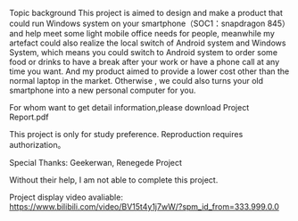 Topic background
 This project is aimed to design and make a product that could run Windows system on
 your smartphone（SOC1：snapdragon 845） and help meet some light mobile office
 needs for people, meanwhile my artefact could also realize the local switch of
 Android system and Windows System, which means you could switch to Android
 system to order some food or drinks to have a break after your work or have a phone
 call at any time you want. And my product aimed to provide a lower cost other than
 the normal laptop in the market. Otherwise , we could also turns your old smartphone
 into a new personal computer for you.
 

For whom want to get detail information,please download Project Report.pdf

This project is only for study preference.
Reproduction requires authorization。

Special Thanks:
Geekerwan,
Renegede Project

Without their help, I am not able to complete this project.


Project display video avaliable: https://www.bilibili.com/video/BV15t4y1j7wW/?spm_id_from=333.999.0.0
